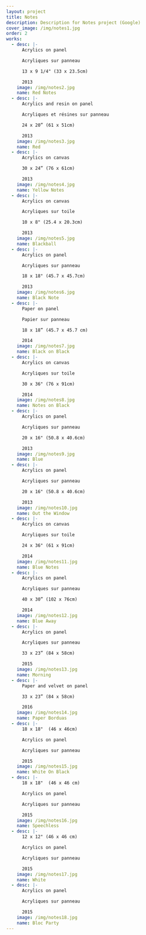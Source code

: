 ```yaml
---
layout: project
title: Notes
description: Description for Notes project (Google)
cover_image: /img/notes1.jpg
order: 2
works:
  - desc: |-
      Acrylics on panel

      Acryliques sur panneau

      13 x 9 1/4" (33 x 23.5cm)

      2013
    image: /img/notes2.jpg
    name: Red Notes
  - desc: |-
      Acrylics and resin on panel

      Acryliques et résines sur panneau

      24 x 20” (61 x 51cm)

      2013
    image: /img/notes3.jpg
    name: Red
  - desc: |-
      Acrylics on canvas

      30 x 24” (76 x 61cm)

      2013
    image: /img/notes4.jpg
    name: Yellow Notes
  - desc: |-
      Acrylics on canvas

      Acryliques sur toile

      10 x 8" (25.4 x 20.3cm)

      2013
    image: /img/notes5.jpg
    name: Blackball
  - desc: |-
      Acrylics on panel

      Acryliques sur panneau

      18 x 18" (45.7 x 45.7cm)

      2013
    image: /img/notes6.jpg
    name: Black Note
  - desc: |-
      Paper on panel

      Papier sur panneau

      18 x 18” (45.7 x 45.7 cm)

      2014
    image: /img/notes7.jpg
    name: Black on Black
  - desc: |-
      Acrylics on canvas

      Acryliques sur toile

      30 x 36" (76 x 91cm)

      2014
    image: /img/notes8.jpg
    name: Notes on Black
  - desc: |-
      Acrylics on panel

      Acryliques sur panneau

      20 x 16" (50.8 x 40.6cm)

      2013
    image: /img/notes9.jpg
    name: Blue
  - desc: |-
      Acrylics on panel

      Acryliques sur panneau

      20 x 16" (50.8 x 40.6cm)

      2013
    image: /img/notes10.jpg
    name: Out the Window
  - desc: |-
      Acrylics on canvas

      Acryliques sur toile

      24 x 36" (61 x 91cm)

      2014
    image: /img/notes11.jpg
    name: Blue Notes
  - desc: |-
      Acrylics on panel

      Acryliques sur panneau

      40 x 30” (102 x 76cm)

      2014
    image: /img/notes12.jpg
    name: Blue Away
  - desc: |-
      Acrylics on panel

      Acryliques sur panneau

      33 x 23” (84 x 58cm)

      2015
    image: /img/notes13.jpg
    name: Morning
  - desc: |-
      Paper and velvet on panel

      33 x 23” (84 x 58cm)

      2016
    image: /img/notes14.jpg
    name: Paper Borduas
  - desc: |-
      18 x 18"  (46 x 46cm)

      Acrylics on panel

      Acryliques sur panneau

      2015
    image: /img/notes15.jpg
    name: White On Black
  - desc: |-
      18 x 18"  (46 x 46 cm)

      Acrylics on panel

      Acryliques sur panneau

      2015
    image: /img/notes16.jpg
    name: Speechless
  - desc: |-
      12 x 12" (46 x 46 cm)

      Acrylics on panel

      Acryliques sur panneau

      2015
    image: /img/notes17.jpg
    name: White
  - desc: |-
      Acrylics on panel

      Acryliques sur panneau

      2015
    image: /img/notes18.jpg
    name: Bloc Party
---
```

